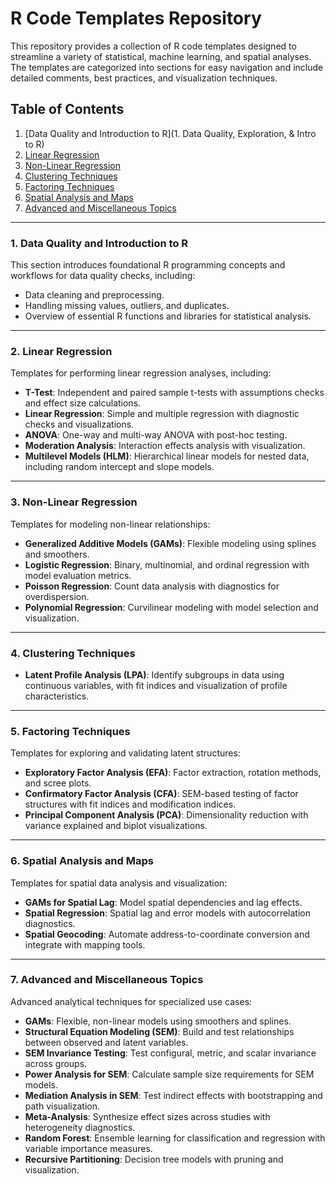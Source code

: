 # R Code Templates Repository

This repository provides a collection of R code templates designed to streamline a variety of statistical, machine learning, and spatial analyses. The templates are categorized into sections for easy navigation and include detailed comments, best practices, and visualization techniques.

## Table of Contents
1. [Data Quality and Introduction to R](1. Data Quality, Exploration, & Intro to R)  
2. [Linear Regression](#2-linear-regression)  
3. [Non-Linear Regression](#3-non-linear-regression)  
4. [Clustering Techniques](#4-clustering-techniques)  
5. [Factoring Techniques](#5-factoring-techniques)  
6. [Spatial Analysis and Maps](#6-spatial-analysis-and-maps)  
7. [Advanced and Miscellaneous Topics](#7-advanced-and-miscellaneous-topics)  

---

### 1. Data Quality and Introduction to R
This section introduces foundational R programming concepts and workflows for data quality checks, including:
- Data cleaning and preprocessing.
- Handling missing values, outliers, and duplicates.
- Overview of essential R functions and libraries for statistical analysis.

---

### 2. Linear Regression
Templates for performing linear regression analyses, including:
- **T-Test**: Independent and paired sample t-tests with assumptions checks and effect size calculations.
- **Linear Regression**: Simple and multiple regression with diagnostic checks and visualizations.
- **ANOVA**: One-way and multi-way ANOVA with post-hoc testing.
- **Moderation Analysis**: Interaction effects analysis with visualization.
- **Multilevel Models (HLM)**: Hierarchical linear models for nested data, including random intercept and slope models.

---

### 3. Non-Linear Regression
Templates for modeling non-linear relationships:
- **Generalized Additive Models (GAMs)**: Flexible modeling using splines and smoothers.
- **Logistic Regression**: Binary, multinomial, and ordinal regression with model evaluation metrics.
- **Poisson Regression**: Count data analysis with diagnostics for overdispersion.
- **Polynomial Regression**: Curvilinear modeling with model selection and visualization.

---

### 4. Clustering Techniques
- **Latent Profile Analysis (LPA)**: Identify subgroups in data using continuous variables, with fit indices and visualization of profile characteristics.

---

### 5. Factoring Techniques
Templates for exploring and validating latent structures:
- **Exploratory Factor Analysis (EFA)**: Factor extraction, rotation methods, and scree plots.
- **Confirmatory Factor Analysis (CFA)**: SEM-based testing of factor structures with fit indices and modification indices.
- **Principal Component Analysis (PCA)**: Dimensionality reduction with variance explained and biplot visualizations.

---

### 6. Spatial Analysis and Maps
Templates for spatial data analysis and visualization:
- **GAMs for Spatial Lag**: Model spatial dependencies and lag effects.
- **Spatial Regression**: Spatial lag and error models with autocorrelation diagnostics.
- **Spatial Geocoding**: Automate address-to-coordinate conversion and integrate with mapping tools.

---

### 7. Advanced and Miscellaneous Topics
Advanced analytical techniques for specialized use cases:
- **GAMs**: Flexible, non-linear models using smoothers and splines.
- **Structural Equation Modeling (SEM)**: Build and test relationships between observed and latent variables.
- **SEM Invariance Testing**: Test configural, metric, and scalar invariance across groups.
- **Power Analysis for SEM**: Calculate sample size requirements for SEM models.
- **Mediation Analysis in SEM**: Test indirect effects with bootstrapping and path visualization.
- **Meta-Analysis**: Synthesize effect sizes across studies with heterogeneity diagnostics.
- **Random Forest**: Ensemble learning for classification and regression with variable importance measures.
- **Recursive Partitioning**: Decision tree models with pruning and visualization.

